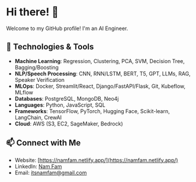 # Hi there! 👋

Welcome to my GitHub profile! I'm an AI Engineer.

## 🔧 Technologies & Tools
- **Machine Learning**: Regression, Clustering, PCA, SVM, Decision Tree, Bagging/Boosting
- **NLP/Speech Processing**: CNN, RNN/LSTM, BERT, T5, GPT, LLMs, RAG, Speaker Verification
- **MLOps**: Docker, Streamlit/React, Django/FastAPI/Flask, Git, Kubeflow, MLflow
- **Databases**: PostgreSQL, MongoDB, Neo4j
- **Languages**: Python, JavaScript, SQL
- **Frameworks**: TensorFlow, PyTorch, Hugging Face, Scikit-learn, LangChain, CrewAI
- **Cloud**: AWS (S3, EC2, SageMaker, Bedrock)

## 📫 Connect with Me
- Website: [https://namfam.netlify.app/](https://namfam.netlify.app/)
- LinkedIn: [Nam Fam](https://www.linkedin.com/in/namfam/)
- Email: itsnamfam@gmail.com
